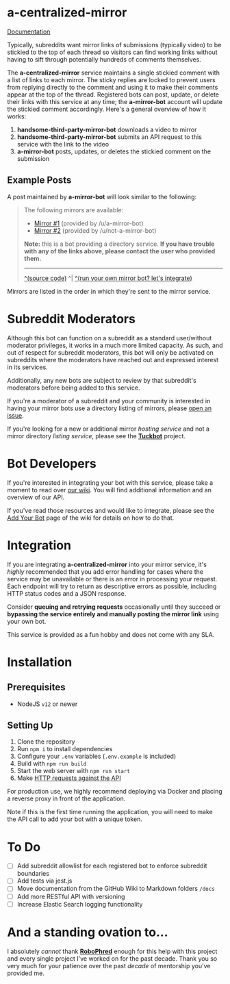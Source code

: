 # a-centralized-mirror

[Documentation](https://github.com/kyleratti/a-centralized-mirror/wiki)

Typically, subreddits want mirror links of submissions (typically video) to be stickied to the top of each thread so visitors can find working links without having to sift through potentially hundreds of comments themselves.

The **a-centralized-mirror** service maintains a single stickied comment with a list of links to each mirror. The sticky replies are locked to prevent users from replying directly to the comment and using it to make their comments appear at the top of the thread. Registered bots can post, update, or delete their links with this service at any time; the **a-mirror-bot** account will update the stickied comment accordingly. Here's a general overview of how it works:

1. **handsome-third-party-mirror-bot** downloads a video to mirror
2. **handsome-third-party-mirror-bot** submits an API request to this service with the link to the video
3. **a-mirror-bot** posts, updates, or deletes the stickied comment on the submission

## Example Posts

A post maintained by **a-mirror-bot** will look similar to the following:

> The following mirrors are available:
>
> - [Mirror #1](https://youtube.com/) (provided by /u/a-mirror-bot)
> - [Mirror #2](https://youtube.com/) (provided by /u/not-a-mirror-bot)
>
> **Note:** this is a bot providing a directory service. **If you have trouble with any of the links above, please contact the user who provided them.**
>
> ---
>
> [^(source code)](https://amirror.link/source) ^| [^(run your own mirror bot? let's integrate)](https://amirror.link/lets-talk)

Mirrors are listed in the order in which they're sent to the mirror service.

# Subreddit Moderators

Although this bot can function on a subreddit as a standard user/without moderator privileges, it works in a much more limited capacity. As such, and out of respect for subreddit moderators, this bot will only be activated on subreddits where the moderators have reached out and expressed interest in its services.

Additionally, any new bots are subject to review by that subreddit's moderators before being added to this service.

If you're a moderator of a subreddit and your community is interested in having your mirror bots use a directory listing of mirrors, please [open an issue](https://github.com/kyleratti/a-centralized-mirror/issues/new?assignees=kyleratti&labels=subreddit+partnership&template=subreddit-partnership.md&title=).

If you're looking for a new or additional mirror _hosting service_ and not a mirror directory _listing service_, please see the [**Tuckbot**](https://github.com/kyleratti/tuckbot-downloader) project.

# Bot Developers

If you're interested in integrating your bot with this service, please take a moment to read over [our wiki](https://github.com/kyleratti/a-centralized-mirror/wiki). You will find additional information and an overview of our API.

If you've read those resources and would like to integrate, please see the [Add Your Bot](https://github.com/kyleratti/a-centralized-mirror/wiki/Add-Your-Bot) page of the wiki for details on how to do that.

# Integration

If you are integrating **a-centralized-mirror** into your mirror service, it's _highly_ recommended that you add error handling for cases where the service may be unavailable or there is an error in processing your request. Each endpoint will try to return as descriptive errors as possible, including HTTP status codes and a JSON response.

Consider **queuing and retrying requests** occasionally until they succeed or **bypassing the service entirely and manually posting the mirror link** using your own bot.

This service is provided as a fun hobby and does not come with any SLA.

# Installation

## Prerequisites

- NodeJS `v12` or newer

## Setting Up

1. Clone the repository
2. Run `npm i` to install dependencies
3. Configure your `.env` variables (`.env.example` is included)
4. Build with `npm run build`
5. Start the web server with `npm run start`
6. Make [HTTP requests against the API](https://github.com/kyleratti/a-centralized-mirror/wiki)

For production use, we highly recommend deploying via Docker and placing a reverse proxy in front of the application.

Note if this is the first time running the application, you will need to make the API call to add your bot with a unique token.

# To Do

- [ ] Add subreddit allowlist for each registered bot to enforce subreddit boundaries
- [ ] Add tests via jest.js
- [ ] Move documentation from the GitHub Wiki to Markdown folders `/docs`
- [ ] Add more RESTful API with versioning
- [ ] Increase Elastic Search logging functionality

# And a standing ovation to...

I absolutely _cannot_ thank **[RoboPhred](https://github.com/robophred)** enough for this help with this project and every single project I've worked on for the past decade. Thank you so very much for your patience over the past _decade_ of mentorship you've provided me.
